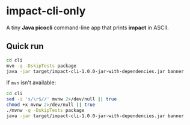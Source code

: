# impact-cli-only

A tiny **Java picocli** command-line app that prints **impact** in ASCII.

## Quick run
```bash
cd cli
mvn -q -DskipTests package
java -jar target/impact-cli-1.0.0-jar-with-dependencies.jar banner
```
If `mvn` isn't available:
```bash
cd cli
sed -i 's/\r$//' mvnw 2>/dev/null || true
chmod +x mvnw 2>/dev/null || true
./mvnw -q -DskipTests package
java -jar target/impact-cli-1.0.0-jar-with-dependencies.jar banner
```
